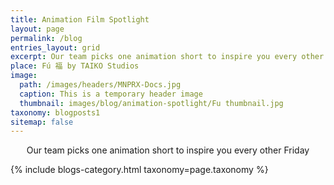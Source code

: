 ```yaml
---
title: Animation Film Spotlight
layout: page
permalink: /blog
entries_layout: grid
excerpt: Our team picks one animation short to inspire you every other Friday
place: Fú 福 by TAIKO Studios
image:
  path: /images/headers/MNPRX-Docs.jpg
  caption: This is a temporary header image
  thumbnail: images/blog/animation-spotlight/Fu thumbnail.jpg
taxonomy: blogposts1
sitemap: false
---
```


<p style="text-align: center;"> Our team picks one animation short to inspire you every other Friday </p>
<div class="entries-{{ page.entries_layout | default: 'list' }}">
    {% include blogs-category.html taxonomy=page.taxonomy %}
</div>



